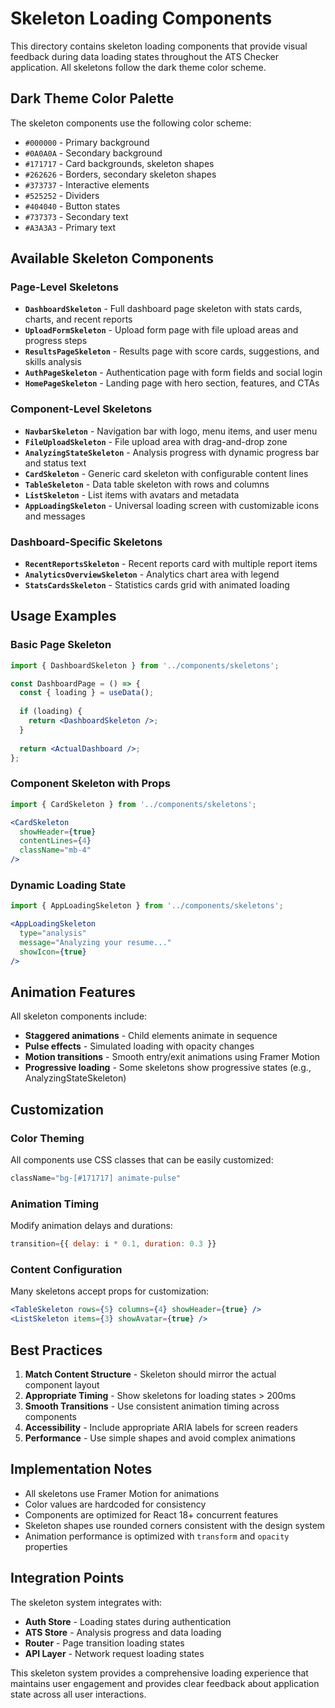 # Skeleton Loading Components

This directory contains skeleton loading components that provide visual feedback during data loading states throughout the ATS Checker application. All skeletons follow the dark theme color scheme.

## Dark Theme Color Palette

The skeleton components use the following color scheme:
- `#000000` - Primary background
- `#0A0A0A` - Secondary background  
- `#171717` - Card backgrounds, skeleton shapes
- `#262626` - Borders, secondary skeleton shapes
- `#373737` - Interactive elements
- `#525252` - Dividers
- `#404040` - Button states
- `#737373` - Secondary text
- `#A3A3A3` - Primary text

## Available Skeleton Components

### Page-Level Skeletons
- **`DashboardSkeleton`** - Full dashboard page skeleton with stats cards, charts, and recent reports
- **`UploadFormSkeleton`** - Upload form page with file upload areas and progress steps
- **`ResultsPageSkeleton`** - Results page with score cards, suggestions, and skills analysis
- **`AuthPageSkeleton`** - Authentication page with form fields and social login
- **`HomePageSkeleton`** - Landing page with hero section, features, and CTAs

### Component-Level Skeletons
- **`NavbarSkeleton`** - Navigation bar with logo, menu items, and user menu
- **`FileUploadSkeleton`** - File upload area with drag-and-drop zone
- **`AnalyzingStateSkeleton`** - Analysis progress with dynamic progress bar and status text
- **`CardSkeleton`** - Generic card skeleton with configurable content lines
- **`TableSkeleton`** - Data table skeleton with rows and columns
- **`ListSkeleton`** - List items with avatars and metadata
- **`AppLoadingSkeleton`** - Universal loading screen with customizable icons and messages

### Dashboard-Specific Skeletons
- **`RecentReportsSkeleton`** - Recent reports card with multiple report items
- **`AnalyticsOverviewSkeleton`** - Analytics chart area with legend
- **`StatsCardsSkeleton`** - Statistics cards grid with animated loading

## Usage Examples

### Basic Page Skeleton
```jsx
import { DashboardSkeleton } from '../components/skeletons';

const DashboardPage = () => {
  const { loading } = useData();
  
  if (loading) {
    return <DashboardSkeleton />;
  }
  
  return <ActualDashboard />;
};
```

### Component Skeleton with Props
```jsx
import { CardSkeleton } from '../components/skeletons';

<CardSkeleton 
  showHeader={true}
  contentLines={4}
  className="mb-4"
/>
```

### Dynamic Loading State
```jsx
import { AppLoadingSkeleton } from '../components/skeletons';

<AppLoadingSkeleton 
  type="analysis"
  message="Analyzing your resume..."
  showIcon={true}
/>
```

## Animation Features

All skeleton components include:
- **Staggered animations** - Child elements animate in sequence
- **Pulse effects** - Simulated loading with opacity changes
- **Motion transitions** - Smooth entry/exit animations using Framer Motion
- **Progressive loading** - Some skeletons show progressive states (e.g., AnalyzingStateSkeleton)

## Customization

### Color Theming
All components use CSS classes that can be easily customized:
```jsx
className="bg-[#171717] animate-pulse"
```

### Animation Timing
Modify animation delays and durations:
```jsx
transition={{ delay: i * 0.1, duration: 0.3 }}
```

### Content Configuration
Many skeletons accept props for customization:
```jsx
<TableSkeleton rows={5} columns={4} showHeader={true} />
<ListSkeleton items={3} showAvatar={true} />
```

## Best Practices

1. **Match Content Structure** - Skeleton should mirror the actual component layout
2. **Appropriate Timing** - Show skeletons for loading states > 200ms
3. **Smooth Transitions** - Use consistent animation timing across components
4. **Accessibility** - Include appropriate ARIA labels for screen readers
5. **Performance** - Use simple shapes and avoid complex animations

## Implementation Notes

- All skeletons use Framer Motion for animations
- Color values are hardcoded for consistency
- Components are optimized for React 18+ concurrent features
- Skeleton shapes use rounded corners consistent with the design system
- Animation performance is optimized with `transform` and `opacity` properties

## Integration Points

The skeleton system integrates with:
- **Auth Store** - Loading states during authentication
- **ATS Store** - Analysis progress and data loading
- **Router** - Page transition loading states
- **API Layer** - Network request loading states

This skeleton system provides a comprehensive loading experience that maintains user engagement and provides clear feedback about application state across all user interactions.
